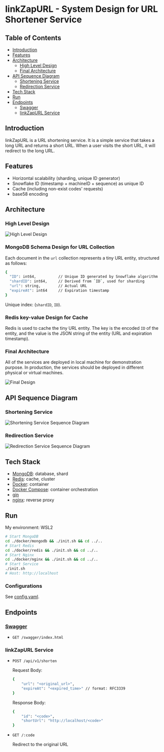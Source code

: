# linkZapURL - System Design for URL Shortener Service

## Table of Contents
- [Introduction](#introduction)
- [Features](#features)
- [Architecture](#architecture)
  - [High Level Design](#high-level-design)
  - [Final Architecture](#final-architecture)
- [API Sequence Diagram](#api-sequence-diagram)
    - [Shortening Service](#shortening-service)
    - [Redirection Service](#redirection-service)
- [Tech Stack](#tech-stack)
- [Run](#run)
- [Endpoints](#endpoints)
  - [Swagger](#swagger)
  - [linkZapURL Service](#linkzapurl-service)

## Introduction
linkZapURL is a URL shortening service. It is a simple service that takes a long URL and returns a short URL. When a user visits the short URL, it will redirect to the long URL.

## Features
- Horizontal scalability (sharding, unique ID generator)
- Snowflake ID (timestamp + machineID + sequence) as unique ID
- Cache (including non-exist codes' requests)
- base58 encoding

## Architecture

### High Level Design
![High Level Design](./docs/design/High_Level_Design.jpeg)

### MongoDB Schema Design for URL Collection

Each document in the `url` collection represents a tiny URL entity, structured as follows:

```bash
{
  "ID": int64,          // Unique ID generated by Snowflake algorithm
  "shardID": int64,     // Derived from `ID`, used for sharding
  "url": string,        // Actual URL
  "expireAt": int64     // Expiration timestamp
}
```
Unique index: (`shardID`, `ID`).

### Redis key-value Design for Cache

Redis is used to cache the tiny URL entity. The key is the encoded `ID` of the entity, and the value is the JSON string of the entity (URL and expiration timestamp).

### Final Architecture
All of the services are deployed in local machine for demonstration purpose. In production, the services should be deployed in different physical or virtual machines.

![Final Design](./docs/diagrams/linkzapurl_architecture.png)

## API Sequence Diagram
### Shortening Service

![Shortening Service Sequence Diagram](./docs/design/Shortening%20Service/sequentialDiagram.jpeg)

### Redirection Service

![Redirection Service Sequence Diagram](./docs/design/Redirection%20Service/sequentialDiagram.jpeg)

## Tech Stack
- [MongoDB](https://www.mongodb.com/): database, shard
- [Redis](https://redis.io/): cache, cluster
- [Docker](https://www.docker.com/): container
- [Docker Compose](https://docs.docker.com/compose/): container orchestration
- [gin](https://github.com/gin-gonic/gin)
- [nginx](https://www.nginx.com/): reverse proxy

## Run
My environment: WSL2
```bash
# Start MongoDB
cd ./docker/mongodb && ./init.sh && cd ../..
# Start Redis
cd ./docker/redis && ./init.sh && cd ../..
# Start Nginx
cd ./docker/nginx && ./init.sh && cd ../..
# Start Service
./init.sh
# Host: http://localhost
```

### Configurations
See [config.yaml](./docker/config.yaml).

## Endpoints

### [Swagger](./docs/swagger.json)
- `GET /swagger/index.html`

### linkZapURL Service
- `POST /api/v1/shorten`

    Request Body:
    ```bash
    {
        "url": "<original_url>",
        "expireAt": "<expired_time>" // format: RFC3339
    }
    ```
    
    Response Body:
    ```bash
    {
        "id": "<code>",
        "shortUrl": "http://localhost/<code>"
    }
    ```
- `GET /:code`

   Redirect to the original URL
